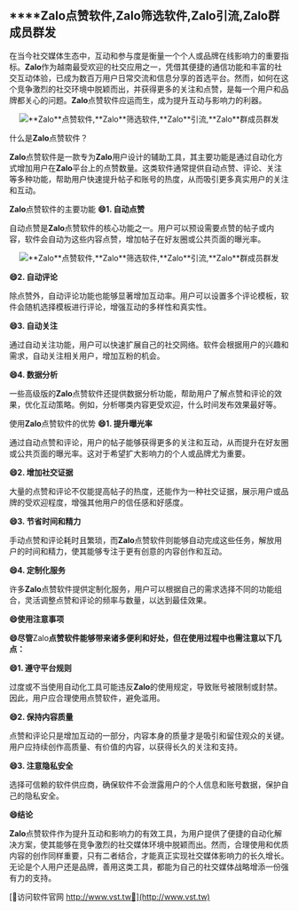 ## ****Zalo**点赞软件,**Zalo**筛选软件,**Zalo**引流,**Zalo**群成员群发**

在当今社交媒体生态中，互动和参与度是衡量一个个人或品牌在线影响力的重要指标。**Zalo**作为越南最受欢迎的社交应用之一，凭借其便捷的通信功能和丰富的社交互动体验，已成为数百万用户日常交流和信息分享的首选平台。然而，如何在这个竞争激烈的社交环境中脱颖而出，并获得更多的关注和点赞，是每一个用户和品牌都关心的问题。**Zalo**点赞软件应运而生，成为提升互动与影响力的利器。

 <center><img src="https://vst.tw/MP4/tuiguang/png/0.png" alt="**Zalo**点赞软件,**Zalo**筛选软件,**Zalo**引流,**Zalo**群成员群发"></center>

什么是**Zalo**点赞软件？

**Zalo**点赞软件是一款专为**Zalo**用户设计的辅助工具，其主要功能是通过自动化方式增加用户在**Zalo**平台上的点赞数量。这类软件通常提供自动点赞、评论、关注等多种功能，帮助用户快速提升帖子和账号的热度，从而吸引更多真实用户的关注和互动。

**Zalo**点赞软件的主要功能
**😄1. 自动点赞**

自动点赞是**Zalo**点赞软件的核心功能之一。用户可以预设需要点赞的帖子或内容，软件会自动为这些内容点赞，增加帖子在好友圈或公共页面的曝光率。

 <center><img src="https://vst.tw/MP4/tuiguang/png/4.png" alt="**Zalo**点赞软件,**Zalo**筛选软件,**Zalo**引流,**Zalo**群成员群发"></center>

**😄2. 自动评论**

除点赞外，自动评论功能也能够显著增加互动率。用户可以设置多个评论模板，软件会随机选择模板进行评论，增强互动的多样性和真实性。

**😄3. 自动关注**

通过自动关注功能，用户可以快速扩展自己的社交网络。软件会根据用户的兴趣和需求，自动关注相关用户，增加互粉的机会。

**😄4. 数据分析**

一些高级版的**Zalo**点赞软件还提供数据分析功能，帮助用户了解点赞和评论的效果，优化互动策略。例如，分析哪类内容更受欢迎，什么时间发布效果最好等。

使用**Zalo**点赞软件的优势
**😄1. 提升曝光率**

通过自动点赞和评论，用户的帖子能够获得更多的关注和互动，从而提升在好友圈或公共页面的曝光率。这对于希望扩大影响力的个人或品牌尤为重要。

**😄2. 增加社交证据**

大量的点赞和评论不仅能提高帖子的热度，还能作为一种社交证据，展示用户或品牌的受欢迎程度，增强其他用户的信任感和好感度。

**😄3. 节省时间和精力**

手动点赞和评论耗时且繁琐，而**Zalo**点赞软件则能够自动完成这些任务，解放用户的时间和精力，使其能够专注于更有创意的内容创作和互动。

**😄4. 定制化服务**

许多**Zalo**点赞软件提供定制化服务，用户可以根据自己的需求选择不同的功能组合，灵活调整点赞和评论的频率与数量，以达到最佳效果。

**😄使用注意事项**

**😄尽管**Zalo**点赞软件能够带来诸多便利和好处，但在使用过程中也需注意以下几点：**

**😄1. 遵守平台规则**

过度或不当使用自动化工具可能违反**Zalo**的使用规定，导致账号被限制或封禁。因此，用户应合理使用点赞软件，避免滥用。

**😄2. 保持内容质量**

点赞和评论只是增加互动的一部分，内容本身的质量才是吸引和留住观众的关键。用户应持续创作高质量、有价值的内容，以获得长久的关注和支持。

**😄3. 注意隐私安全**

选择可信赖的软件供应商，确保软件不会泄露用户的个人信息和账号数据，保护自己的隐私安全。

**😄结论**

**Zalo**点赞软件作为提升互动和影响力的有效工具，为用户提供了便捷的自动化解决方案，使其能够在竞争激烈的社交媒体环境中脱颖而出。然而，合理使用和优质内容的创作同样重要，只有二者结合，才能真正实现社交媒体影响力的长久增长。无论是个人用户还是品牌，善用这类工具，都能为自己的社交媒体战略增添一份强有力的支持。


[👻访问软件官网 http://www.vst.tw👻](http://www.vst.tw)
